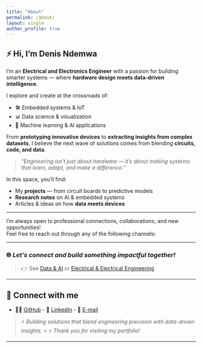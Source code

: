 ```yaml
---
title: "About"
permalink: /about/
layout: single
author_profile: true
---
```


## ⚡ Hi, I’m Denis Ndemwa

I’m an **Electrical and Electronics Engineer** with a passion for building smarter systems — where **hardware design meets data-driven intelligence**.

I explore and create at the crossroads of:
- 🛠 Embedded systems & IoT
- 📊 Data science & visualization
- 🤖 Machine learning & AI applications

From **prototyping innovative devices** to **extracting insights from complex datasets**, I believe the next wave of solutions comes from blending **circuits, code, and data**.

> *“Engineering isn’t just about hardware — it’s about making systems that learn, adapt, and make a difference.”*

In this space, you’ll find:
- My **projects** — from circuit boards to predictive models
- **Research notes** on AI & embedded systems
- Articles & ideas on how **data meets devices**

---

I’m always open to professional connections, collaborations, and new opportunities!  
Feel free to reach out through any of the following channels:

---

### 🌐  *Let’s connect and build something impactful together!*

> 👉 See [Data & AI](/projects/) or [Electrical & Electrical Engineering](/electrical/)   

---

## 🤝 **Connect with me**
- 👨‍💻 [GitHub](https://github.com/ND3MW4)  - 📇 [LinkedIn](https://www.linkedin.com/in/denisndemwa/)  - 📧 [E-mail](mailto:kyalodenis@gmail.com)

> ⚡ *Building solutions that blend engineering precision with data-driven insights.* > ⚡ *Thank you for visiting my portfolio!*

---

